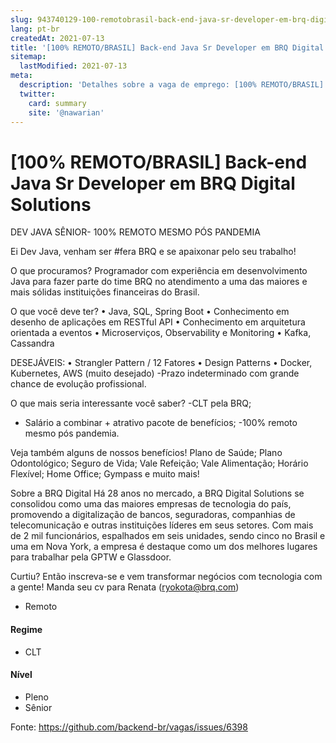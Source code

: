 ```yaml
---
slug: 943740129-100-remotobrasil-back-end-java-sr-developer-em-brq-digital-solutions
lang: pt-br
createdAt: 2021-07-13
title: '[100% REMOTO/BRASIL] Back-end Java Sr Developer em BRQ Digital Solutions - Vaga de Emprego'
sitemap:
  lastModified: 2021-07-13
meta:
  description: 'Detalhes sobre a vaga de emprego: [100% REMOTO/BRASIL] Back-end Java Sr Developer em BRQ Digital Solutions'
  twitter:
    card: summary
    site: '@nawarian'
---
```


# [100% REMOTO/BRASIL] Back-end Java Sr Developer em BRQ Digital Solutions

DEV JAVA SÊNIOR- 100% REMOTO MESMO PÓS PANDEMIA

Ei Dev Java, venham ser #fera BRQ e se apaixonar pelo seu trabalho!


O que procuramos?
Programador com experiência em desenvolvimento Java para fazer parte do time BRQ no atendimento a uma das maiores e mais sólidas instituições financeiras do Brasil.


O que você deve ter?
• Java, SQL, Spring Boot
• Conhecimento em desenho de aplicações em RESTful API
• Conhecimento em arquitetura orientada a eventos
• Microserviços, Observability e Monitoring
• Kafka, Cassandra

DESEJÁVEIS:
• Strangler Pattern / 12 Fatores
• Design Patterns
• Docker, Kubernetes, AWS (muito desejado)
-Prazo indeterminado com grande chance de evolução profissional.

O que mais seria interessante você saber?
-CLT pela BRQ;
- Salário a combinar + atrativo pacote de benefícios;
-100% remoto mesmo pós pandemia.

Veja também alguns de nossos benefícios!
Plano de Saúde; Plano Odontológico; Seguro de Vida; Vale Refeição; Vale Alimentação; Horário Flexível; Home Office; Gympass e muito mais!

Sobre a BRQ Digital
Há 28 anos no mercado, a BRQ Digital Solutions se consolidou como uma das maiores empresas de tecnologia do país, promovendo a digitalização de bancos, seguradoras, companhias de telecomunicação e outras instituições líderes em seus setores. Com mais de 2 mil funcionários, espalhados em seis unidades, sendo cinco no Brasil e uma em Nova York, a empresa é destaque como um dos melhores lugares para trabalhar pela GPTW e Glassdoor.

Curtiu? Então inscreva-se e vem transformar negócios com tecnologia com a gente! Manda seu cv para Renata (ryokota@brq.com)


- Remoto

#### Regime
- CLT

#### Nível
- Pleno
- Sênior





Fonte: https://github.com/backend-br/vagas/issues/6398